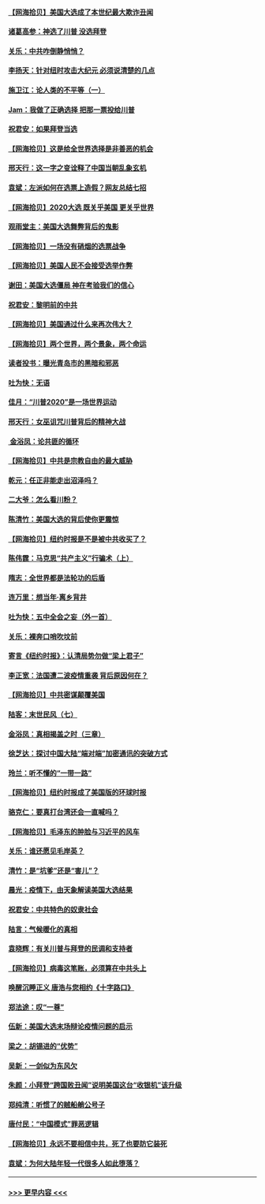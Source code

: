 #### [【网海拾贝】美国大选成了本世纪最大欺诈丑闻](../pages/nsc993/n12538029.md?t=11110651) 
#### [诸葛高参：神选了川普 没选拜登](../pages/nsc993/n12537664.md?t=11110651) 
#### [关乐：中共咋倒静悄悄？](../pages/nsc993/n12537615.md?t=11110651) 
#### [李扬天：针对纽时攻击大纪元 必须说清楚的几点](../pages/nsc993/n12536001.md?t=11110651) 
#### [施卫江：论人类的不平等（一）](../pages/nsc993/n12535700.md?t=11110651) 
#### [Jam：我做了正确选择 把那一票投给川普](../pages/nsc993/n12535743.md?t=11110651) 
#### [祝君安：如果拜登当选](../pages/nsc993/n12535726.md?t=11110651) 
#### [【网海拾贝】这是给全世界选择是非善恶的机会](../pages/nsc993/n12535061.md?t=11110651) 
#### [邢天行：这一字之变诠释了中国当朝乱象玄机](../pages/nsc993/n12533446.md?t=11110651) 
#### [袁斌：左派如何在选票上造假？网友总结七招](../pages/nsc993/n12533180.md?t=11110651) 
#### [【网海拾贝】2020大选 既关乎美国 更关乎世界](../pages/nsc993/n12533161.md?t=11110651) 
#### [观雨堂主：美国大选舞弊背后的鬼影](../pages/nsc993/n12533153.md?t=11110651) 
#### [【网海拾贝】一场没有硝烟的选票战争](../pages/nsc993/n12531883.md?t=11110651) 
#### [【网海拾贝】美国人民不会接受选举作弊](../pages/nsc993/n12528850.md?t=11110651) 
#### [谢田：美国大选僵局 神在考验我们的信心](../pages/nsc993/n12527932.md?t=11110651) 
#### [祝君安：黎明前的中共](../pages/nsc993/n12524071.md?t=11110651) 
#### [【网海拾贝】美国通过什么来再次伟大？](../pages/nsc993/n12523844.md?t=11110651) 
#### [【网海拾贝】两个世界，两个景象，两个命运](../pages/nsc993/n12521419.md?t=11110651) 
#### [读者投书：曝光青岛市的黑暗和邪恶](../pages/nsc993/n12520988.md?t=11110651) 
#### [吐为快：无语](../pages/nsc993/n12518588.md?t=11110651) 
#### [佳月：“川普2020”是一场世界运动](../pages/nsc993/n12518581.md?t=11110651) 
#### [邢天行：女巫诅咒川普背后的精神大战](../pages/nsc993/n12517257.md?t=11110651) 
#### [ 金浴凤：论共匪的循环](../pages/nsc993/n12517133.md?t=11110651) 
#### [【网海拾贝】中共是宗教自由的最大威胁](../pages/nsc993/n12516879.md?t=11110651) 
#### [乾元：任正非能走出沼泽吗？](../pages/nsc993/n12515831.md?t=11110651) 
#### [二大爷：怎么看川粉？](../pages/nsc993/n12515820.md?t=11110651) 
#### [陈清竹：美国大选的背后使你更震惊](../pages/nsc993/n12515589.md?t=11110651) 
#### [【网海拾贝】纽约时报是不是被中共收买了？](../pages/nsc993/n12515122.md?t=11110651) 
#### [陈伟霆：马克思“共产主义”行骗术（上）](../pages/nsc993/n12510217.md?t=11110651) 
#### [隋志：全世界都是法轮功的后盾](../pages/nsc993/n12510636.md?t=11110651) 
#### [连万里：想当年‧离乡背井](../pages/nsc993/n12510623.md?t=11110651) 
#### [吐为快：五中全会之妄（外一首）](../pages/nsc993/n12510470.md?t=11110651) 
#### [关乐：裸奔口哨吹坟前](../pages/nsc993/n12510403.md?t=11110651) 
#### [寄言《纽约时报》：认清局势勿做“梁上君子”](../pages/nsc993/n12510042.md?t=11110651) 
#### [李正宽：法国遭二波疫情重袭 背后原因何在？](../pages/nsc993/n12509971.md?t=11110651) 
#### [【网海拾贝】中共密谋颠覆美国](../pages/nsc993/n12509816.md?t=11110651) 
#### [陆客：末世民风（七）](../pages/nsc993/n12507822.md?t=11110651) 
#### [金浴凤：真相揭盖之时（三章）](../pages/nsc993/n12507804.md?t=11110651) 
#### [徐芝达：探讨中国大陆“端对端”加密通讯的突破方式](../pages/nsc993/n12507682.md?t=11110651) 
#### [玲兰：听不懂的“一带一路”](../pages/nsc993/n12507669.md?t=11110651) 
#### [【网海拾贝】纽约时报成了美国版的环球时报](../pages/nsc993/n12507053.md?t=11110651) 
#### [骆克仁：要真打台湾还会一直喊吗？](../pages/nsc993/n12506843.md?t=11110651) 
#### [【网海拾贝】毛泽东的肿脸与习近平的风车](../pages/nsc993/n12504537.md?t=11110651) 
#### [关乐：谁还愿见毛岸英？](../pages/nsc993/n12503866.md?t=11110651) 
#### [清竹：是“坑爹”还是“害儿”？](../pages/nsc993/n12503034.md?t=11110651) 
#### [晨光：疫情下，由天象解读美国大选结果](../pages/nsc993/n12502536.md?t=11110651) 
#### [祝君安：中共特色的奴隶社会](../pages/nsc993/n12501529.md?t=11110651) 
#### [陆言：气候暖化的真相](../pages/nsc993/n12501183.md?t=11110651) 
#### [袁晓辉：有关川普与拜登的民调和支持者](../pages/nsc993/n12500433.md?t=11110651) 
#### [【网海拾贝】病毒这笔账，必须算在中共头上](../pages/nsc993/n12500320.md?t=11110651) 
#### [唤醒沉睡正义 唐浩与您相约《十字路口》](../pages/nsc993/n12497980.md?t=11110651) 
#### [郑法途：叹“一尊”](../pages/nsc993/n12498837.md?t=11110651) 
#### [伍新：美国大选末场辩论疫情问题的启示](../pages/nsc993/n12498829.md?t=11110651) 
#### [梁之：胡锡进的“优势”](../pages/nsc993/n12498780.md?t=11110651) 
#### [吴新：一剑似为东风欠](../pages/nsc993/n12498772.md?t=11110651) 
#### [朱颜：小拜登“跨国败丑闻”说明美国这台“收银机”该升级](../pages/nsc993/n12498731.md?t=11110651) 
#### [郑纯清：听惯了的贼船艄公号子](../pages/nsc993/n12498721.md?t=11110651) 
#### [唐付民：“中国模式”罪恶逻辑](../pages/nsc993/n12498310.md?t=11110651) 
#### [【网海拾贝】永远不要相信中共，死了也要防它装死](../pages/nsc993/n12498162.md?t=11110651) 
#### [袁斌：为何大陆年轻一代很多人如此堕落？](../pages/nsc993/n12495696.md?t=11110651) 

----
#### [ >>> 更早内容 <<< ](../indexes/nsc993-earlier.md)
